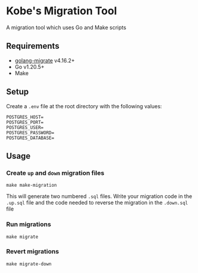 # Kobe's Migration Tool

A migration tool which uses Go and Make scripts

## Requirements
- [golang-migrate](https://github.com/golang-migrate/migrate) v4.16.2+
- Go v1.20.5+
- Make

## Setup
Create a `.env` file at the root directory with the following values:
```
POSTGRES_HOST=
POSTGRES_PORT=
POSTGRES_USER=
POSTGRES_PASSWORD=
POSTGRES_DATABASE=
```

## Usage
### Create `up` and `down` migration files
```
make make-migration
```

This will generate two numbered `.sql` files. Write your migration code in the `.up.sql` file and the code needed to reverse the migration in the `.down.sql` file

### Run migrations
```
make migrate
```

### Revert migrations
```
make migrate-down
```

